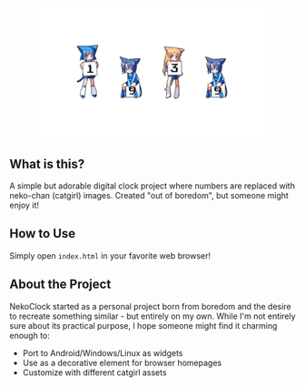 
<h1 align="center">
    <div align="center">
        <img src="preview.png" width=400>
    </div>
</h1>

## What is this?
A simple but adorable digital clock project where numbers are replaced with neko-chan (catgirl) images. Created "out of boredom", but someone might enjoy it!

## How to Use
Simply open `index.html` in your favorite web browser!

## About the Project
NekoClock started as a personal project born from boredom and the desire to recreate something similar - but entirely on my own. While I'm not entirely sure about its practical purpose, I hope someone might find it charming enough to:
- Port to Android/Windows/Linux as widgets
- Use as a decorative element for browser homepages
- Customize with different catgirl assets
